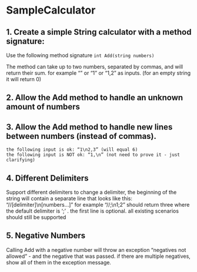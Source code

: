 # SampleCalculator

## 1. Create a simple String calculator with a method signature:
	
  Use the following method signature
	`int Add(string numbers)`
	
  
  The method can take up to two numbers, separated by commas, and will return their sum. 
	for example “” or “1” or “1,2” as inputs.
	(for an empty string it will return 0) 

## 2. Allow the Add method to handle an unknown amount of numbers

## 3.  Allow the Add method to handle new lines between numbers (instead of commas).
	the following input is ok: “1\n2,3” (will equal 6)
	the following input is NOT ok: “1,\n” (not need to prove it - just clarifying)

## 4. Different Delimiters 
  Support different delimiters to change a delimiter, the beginning of the string will contain a separate line that looks like this: “//[delimiter]\n[numbers…]” for example “//;\n1;2” should return three where the default delimiter is ‘;’ .
	the first line is optional. all existing scenarios should still be supported

## 5. Negative Numbers
  Calling Add with a negative number will throw an exception “negatives not allowed” - and the negative that was passed. 
	if there are multiple negatives, show all of them in the exception message.
